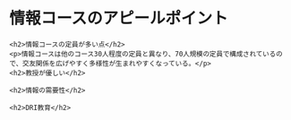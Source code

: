<!DOCTYPE html>
<html>
 <head>
       <meta charset="UTF-8">
       <title>MY Web Page</title>   
 </head> 
 <body>
    <h1>情報コースのアピールポイント</h1>
    
    <h2>情報コースの定員が多い点</h2>
    <p>情報コースは他のコース30人程度の定員と異なり、70人規模の定員で構成されているので、交友関係を広げやすく多様性が生まれやすくなっている。</p>
    <h2>教授が優しい</h2>
    
    <h2>情報の需要性</h2>
    
    <h2>DRI教育</h2>
 </body>  
</html>

